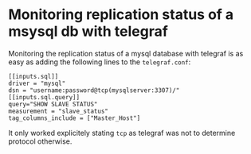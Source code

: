 # Monitoring replication status of a msysql db with telegraf

Monitoring the replication status of a mysql database with telegraf is as easy as adding the following lines to the `telegraf.conf`:

```
[[inputs.sql]]
driver = "mysql"
dsn = "username:password@tcp(mysqlserver:3307)/"
[[inputs.sql.query]]
query="SHOW SLAVE STATUS"
measurement = "slave_status"
tag_columns_include = ["Master_Host"]
```

It only worked explicitely stating `tcp` as telegraf was not to determine protocol otherwise.

